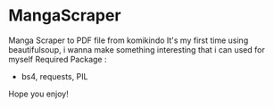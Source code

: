 # MangaScraper
Manga Scraper to PDF file from komikindo
It's my first time using beautifulsoup, i wanna make something interesting that i can used for myself
Required Package : 
- bs4, requests, PIL

Hope you enjoy!
